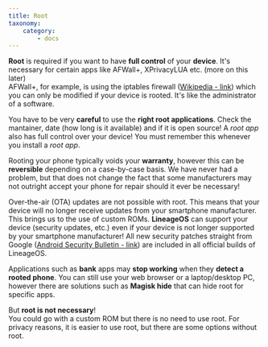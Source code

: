 ```yaml
---
title: Root
taxonomy:
    category:
        - docs
---
```


**Root** is required if you want to have **full control** of your **device**. It's necessary for certain apps like AFWall+, XPrivacyLUA etc. (more on this later)<br>
AFWall+, for example, is using the iptables firewall ([Wikipedia - link](https://en.wikipedia.org/wiki/Iptables)) which you can only be modified if your device is rooted. It's like the administrator of a software.

You have to be very **careful** to use the **right root applications**. Check the mantainer, date (how long is it available) and if it is open source! A _root app_ also has full control over your device! You must remember this whenever you install a _root app_.

Rooting your phone typically voids your **warranty**, however this can be **reversible** depending on a case-by-case basis. We have never had a problem, but that does not change the fact that some manufacturers may not outright accept your phone for repair should it ever be necessary!

Over-the-air (OTA) updates are not possible with root. This means that your device will no longer receive updates from your smartphone manufacturer. This brings us to the use of custom ROMs. **LineageOS** can support your device (security updates, etc.) even if your device is not longer supported by your smartphone manufacturer! All new security patches straight from Google ([Android Security Bulletin - link](https://source.android.com/security/bulletin)) are included in all official builds of LineageOS. 

Applications such as **bank** apps may **stop working** when they **detect a rooted phone**. You can still use your web browser or a laptop/desktop PC, however there are solutions such as **Magisk hide** that can hide root for specific apps.

But **root is not necessary**!<br>
You could go with a custom ROM but there is no need to use root. For privacy reasons, it is easier to use root, but there are some options without root.
